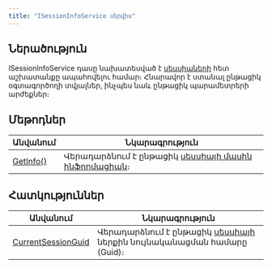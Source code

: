 ```yaml
---
title: "ISessionInfoService սերվիս"
---
```


## Ներածություն

ISessionInfoService դասը նախատեսված է [սեսսիաների](../types/SessionInfo.md) հետ աշխատանքը ապահովելու համար։
Հնարավոր է ստանալ ընթացիկ օգտագործողի տվյալներ, ինչպես նաև ընթացիկ պարամետրերի արժեքներ։

<!-- ## Հատկություններ

### CurrentSessionGuid

```c#
public string CurrentSessionGuid { get }
```

Վերադարձնում է ընթացիկ [սեսսիայի](../types/SessionInfo.md) ներքին նույնականացման համարը (Guid): -->

## Մեթոդներ

| Անվանում | Նկարագրություն |
|----------|----------------|
| [GetInfo()](ISessionInfoService/GetInfo.md) | Վերադարձնում է ընթացիկ [սեսսիայի մասին ինֆորմացիան](../types/SessionInfo.md)։ |

## Հատկություններ

| Անվանում | Նկարագրություն |
|----------|----------------|
| [CurrentSessionGuid](ISessionInfoService/CurrentSessionGuid.md) | Վերադարձնում է ընթացիկ [սեսսիայի](../types/SessionInfo.md) ներքին նույնականացման համարը (Guid)։ |

<!-- ##

## Մեթոդներ

| Անվանում | Նկարագրություն |
|----------|----------------|
| [CurrentSessionGuid](ISessionInfoService/CurrentSessionGuid.md) | Ավելացնում է նոր [սեսսիա](../types/SessionInfo.md) տվյալների պահոցի [SESSIONINFO](https://asya-yesayan.github.io/as4x-docs/HTM/ProgrGuide/Database/SessionInfo.html) աղյուսակում և քեշում։ |
| [Delete](ISessionInfoService/Delete.md) | Հեռացնում է ընթացիկ [սեսսիան](../types/SessionInfo.md) տվյալների պահոցի [SESSIONINFO](https://asya-yesayan.github.io/as4x-docs/HTM/ProgrGuide/Database/SessionInfo.html) աղյուսակից և քեշից։ |
| [DeleteExpirations](ISessionInfoService/DeleteExpirations.md) | Հեռացնում է բոլոր ժամկետանց սեսսիաները տվյալների պահոցի [SESSIONINFO](https://asya-yesayan.github.io/as4x-docs/HTM/ProgrGuide/Database/SessionInfo.html) աղյուսակից և քեշից։ |
| [GetInfo()](ISessionInfoService/GetInfo.md) | Վերադարձնում է ընթացիկ [սեսսիայի մասին ինֆորմացիան](../types/SessionInfo.md)։ |
| [GetInfos](ISessionInfoService/GetInfos.md) | Վերադարձնում է տվյալների պահոցի [SESSIONINFO](https://asya-yesayan.github.io/as4x-docs/HTM/ProgrGuide/Database/SessionInfo.html) աղյուսակում պահված բոլոր [սեսսիաների մասին ինֆորմացիան](../types/SessionInfo.md) և ավելացնում քեշում։ |
| [Update](ISessionInfoService/Update.md) | Թարմացնում է ընթացիկ սեսսիայի ինֆորմացիան։ |

### Add

```c#
public Task Add(SessionInfo sessionInfo)
```

Ավելացնում է նոր [սեսսիա](../../types/SessionInfo.md) տվյալների պահոցի [SESSIONINFO](https://asya-yesayan.github.io/as4x-docs/HTM/ProgrGuide/Database/SessionInfo.html) աղյուսակում և քեշում։

Նոր սեսսիա ավտոմատ կերպով բացվում է ծրագիր մուտք գործելիս։

**Պարամետրեր**

* `sessionInfo` - Ավելացվող [սեսսիայի ինֆորմացիան](../../types/SessionInfo.md)։

### Delete

```c#
public Task Delete()
```

Հեռացնում է ընթացիկ [սեսսիան](../../types/SessionInfo.md) տվյալների պահոցի [SESSIONINFO](https://asya-yesayan.github.io/as4x-docs/HTM/ProgrGuide/Database/SessionInfo.html) աղյուսակից և քեշից։

Ընթացիկ սեսսիան ավտոմատ կերպով հեռացվում է ծրագրից դուրս գալուց։

### DeleteExpirations

```c#
public Task<List<string>> DeleteExpirations()
```

Հեռացնում է բոլոր ժամկետանց սեսսիաները տվյալների պահոցի [SESSIONINFO](https://asya-yesayan.github.io/as4x-docs/HTM/ProgrGuide/Database/SessionInfo.html) աղյուսակից և քեշից։

Վերադարձնում է հեռացված [սեսսիաների](../../types/SessionInfo.md) ներքին նույնականացման համարների (Guid-ների) ցուցակը։ 

### GetInfos

```c#
public List<SessionInfo> GetInfos()
```

Վերադարձնում է տվյալների պահոցի [SESSIONINFO](https://asya-yesayan.github.io/as4x-docs/HTM/ProgrGuide/Database/SessionInfo.html) աղյուսակում պահված բոլոր [սեսսիաների մասին ինֆորմացիան](../../types/SessionInfo.md) և ավելացնում քեշում։

### GetInfo

```c#
public SessionInfo GetInfo(string sessionGuid)
```

Վերադարձնում է նշված ներքին նույնականացման համարով [սեսսիայի մասին ինֆորմացիան](../../types/SessionInfo.md) քեշից։

Քեշում բացակայության դեպքում բեռնում է սեսսիայի մասին ինֆորմացիան տվյալների պահոցի [SESSIONINFO](https://asya-yesayan.github.io/as4x-docs/HTM/ProgrGuide/Database/SessionInfo.html) աղյուսակից և ավելացնում քեշում։

**Պարամետրեր**

* `sessionGuid` - Սեսսիայի ներքին նույնականացման համարը (Guid)։

### Update

```c#
public Task Update(SessionInfoModel sessionInfo)
```

Թարմացնում է ընթացիկ սեսսիայի ինֆորմացիան։

**Պարամետրեր**

* `sessionInfo` - Թարմացումը պարունակող ինֆորմացիան։
-->
